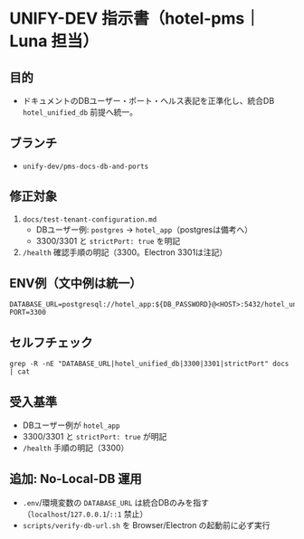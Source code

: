 # UNIFY-DEV 指示書（hotel-pms｜Luna 担当）

## 目的
- ドキュメントのDBユーザー・ポート・ヘルス表記を正準化し、統合DB `hotel_unified_db` 前提へ統一。

## ブランチ
- `unify-dev/pms-docs-db-and-ports`

## 修正対象
1) `docs/test-tenant-configuration.md`
   - DBユーザー例: `postgres` → `hotel_app`（postgresは備考へ）
   - 3300/3301 と `strictPort: true` を明記
2) `/health` 確認手順の明記（3300。Electron 3301は注記）

## ENV例（文中例は統一）
```
DATABASE_URL=postgresql://hotel_app:${DB_PASSWORD}@<HOST>:5432/hotel_unified_db
PORT=3300
```

## セルフチェック
```
grep -R -nE "DATABASE_URL|hotel_unified_db|3300|3301|strictPort" docs | cat
```

## 受入基準
- DBユーザー例が `hotel_app`
- 3300/3301 と `strictPort: true` が明記
- `/health` 手順の明記（3300）

## 追加: No-Local-DB 運用
- `.env`/環境変数の `DATABASE_URL` は統合DBのみを指す（`localhost`/`127.0.0.1`/`::1` 禁止）
- `scripts/verify-db-url.sh` を Browser/Electron の起動前に必ず実行

